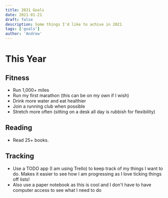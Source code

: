 ```yaml
---
title: 2021 Goals
date: 2021-01-21
draft: false
description: Some things I'd like to achive in 2021
tags: ['goals']
author: 'Andrew'
---
```


# This Year

## Fitness

-   Run 1,000+ miles
-   Run my first marathon (this can be on my own if I wish)
-   Drink more water and eat healthier
-   Join a running club when possible
-   Stretch more often (sitting on a desk all day is rubbish for flexibility)

## Reading

-   Read 25+ books.

## Tracking

-   Use a TODO app (I am using Trello) to keep track of my things I want to do. Makes it easier to see how I am progressing as I love ticking things off lists!
-   Also use a paper notebook as this is cool and I don't have to have computer access to see what I need to do
